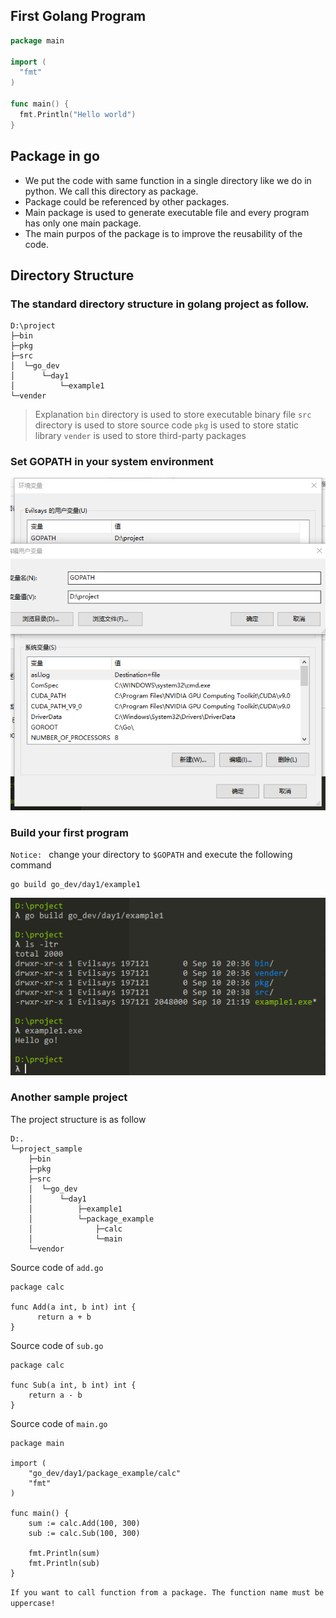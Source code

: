 ## First Golang Program

```go
package main

import (
  "fmt"
)

func main() {
  fmt.Println("Hello world")
}
```

## Package in go

- We put the code with same function in a single directory like we do in python. We call this directory as package.  
- Package could be referenced by other packages.
- Main package is used to generate executable file and every program has only one main package.
- The main purpos of the package is to improve the reusability of the code.

## Directory Structure
### The standard directory structure in golang project as follow.
```
D:\project
├─bin
├─pkg
├─src
│  └─go_dev
│      └─day1
│          └─example1
└─vender
```
> Explanation
> `bin` directory is used to store executable binary file
> `src` directory is used to store source code
> `pkg` is used to  store static library
> `vender` is used to store third-party packages


### Set GOPATH in your system environment
![](https://raw.githubusercontent.com/3lackrush/easy-golang/master/Assets/02_Packages_assets/GoPATH.png)

### Build your first program
`Notice: ` change your directory to `$GOPATH` and execute the following command
```
go build go_dev/day1/example1 
```

![](https://raw.githubusercontent.com/3lackrush/easy-golang/master/Assets/02_Packages_assets/build.png)

### Another sample project
The project structure is as follow
```
D:.                               
└─project_sample                  
    ├─bin                         
    ├─pkg                         
    ├─src                         
    │  └─go_dev                   
    │      └─day1                 
    │          ├─example1         
    │          └─package_example  
    │              ├─calc         
    │              └─main         
    └─vendor                      
```
Source code of `add.go`
```
package calc

func Add(a int, b int) int {
      return a + b
}
```

Source code of `sub.go`
```
package calc

func Sub(a int, b int) int {
    return a - b
}

```
Source code of `main.go`
```
package main

import (
    "go_dev/day1/package_example/calc"
    "fmt"
)

func main() {
	sum := calc.Add(100, 300)
	sub := calc.Sub(100, 300)

	fmt.Println(sum)
	fmt.Println(sub)
}

```
`If you want to call function from a package. The function name must be uppercase!`
